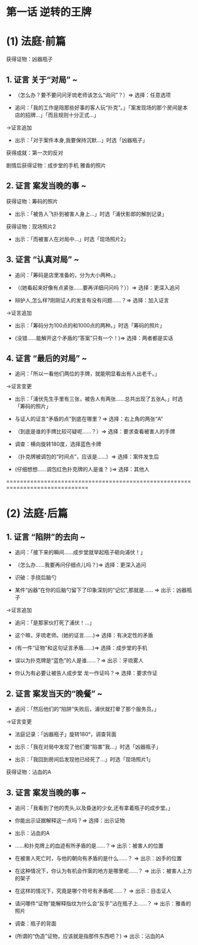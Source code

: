 # 第一话 逆转的王牌

# (1) 法庭·前篇

获得证物：凶器瓶子

## 1. 证言  关于“对局” ~

* （怎么办？要不要问问牙琉老师该怎么“询问”？）=> 选择：任意选项

* 追问：「我的工作是陪那些好事的客人玩“扑克”。」「案发现场的那个房间是本店的招牌…」「而且规则十分正式…」

→证言追加

* 出示：「对于案件本身,我要保持沉默…」时选「凶器瓶子」

获得成就：第一次的反对

剧情后获得证物：成步堂的手机 雅香的照片


## 2. 证言  案发当晚的事 ~

获得证物：筹码的照片

* 出示：「被告人飞扑到被害人身上…」时选「浦伏影郎的解剖记录」

获得证物：现场照片2

* 出示：「而被害人在对局中…」时选「现场照片2」


## 3. 证言  “认真对局” ~

* 追问：「筹码是店里准备的，分为大小两种。」

* （(她看起来好像有点紧张……要再详细问问吗？））=> 选择：更深入追问

* 辩护人,怎么样?刚刚证人的发言有没有问题……？=> 选择：加入证言

→证言追加

* 出示：「筹码分为100点的和1000点的两种。」时选「筹码的照片」

* (没错……能解开这个矛盾的“答案”只有一个！)=> 选择：两者都是实话


## 4. 证言  “最后的对局” ~


* 追问：「所以一看他们两位的手牌，就能明显看出有人出老千。」

→证言变更

* 出示：「浦伏先生手里有三张，被告人有两张……总共出现了五张A。」时选「筹码的照片」

* 与证人的证言“矛盾的点”到底在哪里？=> 选择：右上角的两张“A”


* （到底是谁的手牌比较可疑呢……？）=> 选择：要求查看被害人的手牌

* 调查：横向旋转180度，选择蓝色卡牌


* （扑克牌被调包的“时间点”，应该是……）=> 选择：案件发生后

* (仔细想想……调包红色扑克牌的人是谁？ )=> 选择：其他人


==============================================================================
# (2) 法庭·后篇

## 1. 证言  “陷阱”的去向 ~

* 追问：「接下来的瞬间……成步堂就举起瓶子砸向浦伏！」

* （怎么办……我要再问仔细点儿吗？)=> 选择：更深入追问

* 识破：手挠后脑勺


* 某件“凶器”在你的后脑勺留下了印象深刻的“记忆”,那就是…… => 出示：凶器瓶子

→证言追加

* 追问：「是那家伙打死了浦伏！…」

* 这个嘛，牙琉老师。(她的证言……)=> 选择：有决定性的矛盾

* (有一件“证物”和这句证言矛盾……)=> 选择：成步堂的手机

* 误以为扑克牌是“蓝色”的人是谁……？=> 出示：牙琉雾人

* 你认为有必要让被告人成步堂 龙一作证吗？=> 选择：要求作证



## 2. 证言  案发当天的“晚餐” ~

* 追问：「然后他们的“陷阱”失败后，浦伏就打晕了那个服务员。」

→证言变更

* 法庭记录：「凶器瓶子」旋转180°，调查背面

* 出示：「我在对局中发现了他们要“陷害”我…」时选「凶器瓶子」

* 出示：「我回到房间后发现他已经死了…」时选「现场照片1」

获得证物：沾血的A


## 3. 证言  案发当晚的事  ~


* 追问：「我看到了他的秃头,以及昏迷的少女,还有拿着瓶子的成步堂。」

* 你能出示证据解释这一点吗？=> 选择：出示证物

* 出示：沾血的A

* ……和扑克牌上的血迹有所矛盾的是……？=> 出示：被害人的位置


* 在被害人死亡时，与他的朝向有矛盾的是什么……？ => 出示：凶手的位置


* 在这种情况下，你认为有机会作案的地方是哪里呢……？ => 出示：被害人上方的架子


* 在这样的情况下，究竟是哪个符号有矛盾呢……？ => 出示：目击证人


* 请问哪件“证物”能解释指纹为什么会“反手”沾在瓶子上……？ => 出示：雅香的照片

* 调查：瓶子的背面


* (所谓的“伪造”证物，应该就是指那件东西吧？) => 出示：沾血的A



